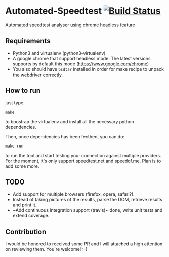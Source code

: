 Automated-Speedtest [![Build Status](https://travis-ci.org/lion24/automated-speedtest.svg?branch=master)](https://travis-ci.org/lion24/automated-speedtest)
====
Automated speedtest analyser using chrome headless feature

## Requirements

 - Python3 and virtualenv (python3-virtualenv)
 - A google chrome that support headless mode. The latest versions supports by default this mode (https://www.google.com/chrome)
 - You also should have `bsdtar` installed in order for make recipe to unpack the webdriver correctly.
 
## How to run

just type: 
```
make
```
to boostrap the virtualenv and install all the necessary python dependencies.

Then, once dependencies has been fecthed, you can do: 
```
make run
```
to run the tool and start testing your connection against multiple providers. 
For the moment, it's only support speedtest.net and speedof.me. Plan is to add some more. 

## TODO

 - Add support for multiple browsers (firefox, opera, safari?).
 - Instead of taking pictures of the results, parse the DOM, retrieve results and print it.
 - ~Add continuous integration support (travis)~ done, write unit tests and extend coverage.

## Contribution

I would be honored to received some PR and I will attached a high attention on reviewing them. You're welcome! :-)
